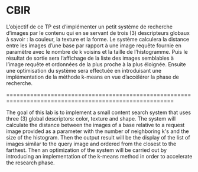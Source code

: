 # CBIR
L’objectif de ce TP est d’implémenter un petit système de recherche d’images par le contenu
qui en se servant de trois (3) descripteurs globaux à savoir : la couleur, la texture et la forme.
Le système calculera la distance entre les images d’une base par rapport à une image requête
fournie en paramètre avec le nombre de k voisins et la taille de l’histogramme. Puis le résultat de
sortie sera l’affichage de la liste des images semblables à l’image requête et ordonnées de la plus
proche à la plus éloignée. Ensuite une optimisation du système sera effectuée en introduisant une
implémentation de la méthode k-means en vue d’accélérer la phase de recherche.

=======================================================================================================

The goal of this lab is to implement a small content search system that uses three (3) global descriptors: color, texture and shape.
The system will calculate the distance between the images of a base relative to a request image provided as a parameter with the number of neighboring k's and the size of the histogram. Then the output result will be the display of the list of images similar to the query image and ordered from the closest to the farthest. Then an optimization of the system will be carried out by introducing an implementation of the k-means method in order to accelerate the research phase.
